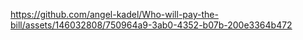 


https://github.com/angel-kadel/Who-will-pay-the-bill/assets/146032808/750964a9-3ab0-4352-b07b-200e3364b472

